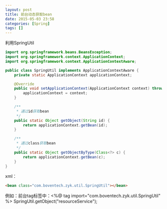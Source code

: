 ```yaml
---
layout: post
title: 前台动态获取bean
date: 2015-05-03 23:58
categories: [Spring]
tags: []
---
```

利用SpringUtil


```java
import org.springframework.beans.BeansException;
import org.springframework.context.ApplicationContext;
import org.springframework.context.ApplicationContextAware;

public class SpringUtil implements ApplicationContextAware {
    private static ApplicationContext applicationContext;

    @Override
    public void setApplicationContext(ApplicationContext context) throws BeansException {
        applicationContext = context;
    }

    /**
     * 通过id获取bean
     */
    public static Object getObject(String id) {
        return applicationContext.getBean(id);
    }

    /**
     * 通过class获取bean
     */
    public static Object getObjectByType(Class<?> c) {
        return applicationContext.getBean(c);
    }
}

```

xml：

```html
<bean class="com.boventech.zyk.util.SpringUtil"></bean>
```

例如：前台tag标签中：<%@ tag import="com.boventech.zyk.util.SpringUtil" %>
SpringUtil.getObject("resourceService");

